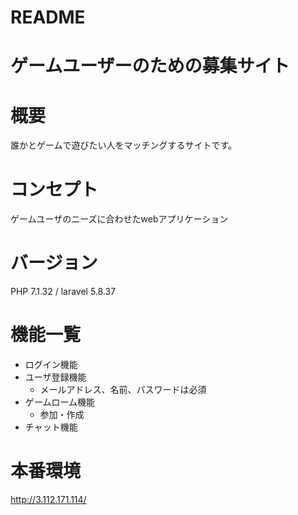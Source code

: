 # README

# ゲームユーザーのための募集サイト

# 概要
誰かとゲームで遊びたい人をマッチングするサイトです。

# コンセプト
ゲームユーザのニーズに合わせたwebアプリケーション

# バージョン
PHP 7.1.32 / laravel 5.8.37

# 機能一覧
- ログイン機能
- ユーザ登録機能
  - メールアドレス、名前、パスワードは必須
- ゲームローム機能
  - 参加・作成
- チャット機能

# 本番環境
http://3.112.171.114/
